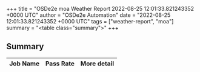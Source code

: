 +++
title = "OSDe2e moa Weather Report 2022-08-25 12:01:33.821243352 +0000 UTC"
author = "OSDe2e Automation"
date = "2022-08-25 12:01:33.821243352 +0000 UTC"
tags = ["weather-report", "moa"]
summary = "<table class=\"summary\"></table>"
+++
## Summary

| Job Name | Pass Rate | More detail |
|----------|-----------|-------------|




